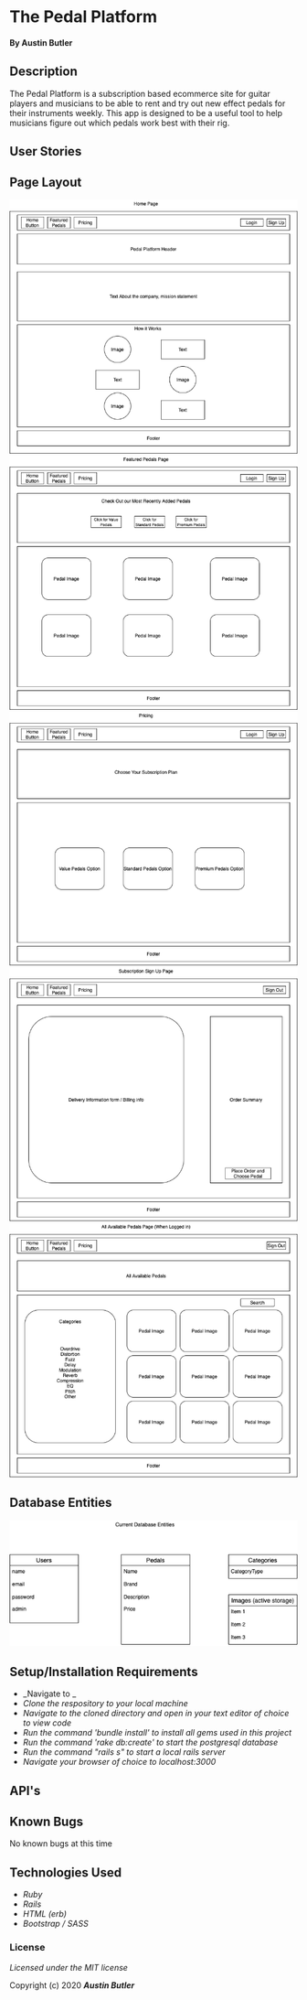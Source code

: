 # The Pedal Platform


#### By Austin Butler

## Description

The Pedal Platform is a subscription based ecommerce site for guitar players and musicians to be able to rent and try out new effect pedals for their instruments weekly. This app is designed to be a useful tool to help musicians figure out which pedals work best with their rig.


## User Stories


## Page Layout

![Page Layout](./public/HomePage.png)
![Page Layout](./public/FeaturedPedalsPage.png)
![Page Layout](./public/PricingPage.png)
![Page Layout](./public/SubscriptionPage.png)
![Page Layout](./public/AvailablePedalsPage.png)

## Database Entities 
![DB Entities](./public/DB.png)

## Setup/Installation Requirements

* _Navigate to _
* _Clone the respository to your local machine_
* _Navigate to the cloned directory and open in your text editor of choice to view code_
* _Run the command 'bundle install' to install all gems used in this project_
* _Run the command 'rake db:create' to start the postgresql database_
* _Run the command "rails s" to start a local rails server_
* _Navigate your browser of choice to localhost:3000_




## API's



## Known Bugs
No known bugs at this time


## Technologies Used

* _Ruby_
* _Rails_
* _HTML (erb)_
* _Bootstrap / SASS_

### License

*Licensed under the MIT license*

Copyright (c) 2020 **_Austin Butler_**